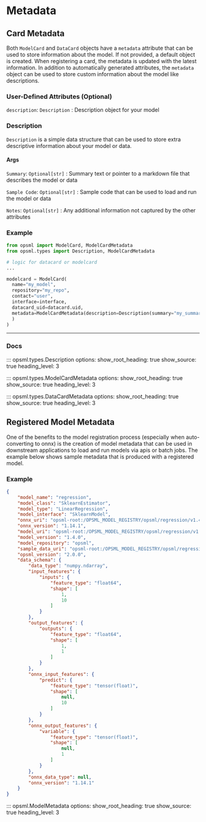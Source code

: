 # Metadata


## Card Metadata

Both `ModelCard` and `DataCard` objects have a `metadata` attribute that can be used to store information about the model. If not provided, a default object is created. When registering a card, the metadata is updated with the latest information. In addition to automatically generated attributes, the `metadata` object can be used to store custom information about the model like descriptions.

### User-Defined Attributes (Optional)

`description`: `Description`
: Description object for your model

### Description

`Description` is a simple data structure that can be used to store extra descriptive information about your model or data.

#### Args

`Summary`:  `Optional[str]`
: Summary text or pointer to a markdown file that describes the model or data

`Sample Code`: `Optional[str]`
: Sample code that can be used to load and run the model or data

`Notes`: `Optional[str]`
: Any additional information not captured by the other attributes


### Example
  
```python hl_lines="2 13"
from opsml import ModelCard, ModelCardMetadata
from opsml.types import Description, ModelCardMetadata

# logic for datacard or modelcard
...

modelcard = ModelCard(
  name="my_model",
  repository="my_repo",
  contact="user",
  interface=interface,
  datacard_uid=datacard.uid,
  metadata=ModelCardMetadata(description=Description(summary="my_summary.md")
  )
)
```

---
### Docs

::: opsml.types.Description
    options:
      show_root_heading: true
      show_source: true
      heading_level: 3

::: opsml.types.ModelCardMetadata
    options:
      show_root_heading: true
      show_source: true
      heading_level: 3


::: opsml.types.DataCardMetadata
    options:
      show_root_heading: true
      show_source: true
      heading_level: 3

## Registered Model Metadata

One of the benefits to the model registration process (especially when auto-converting to onnx) is the creation of model metadata that can be used in downstream applications to load and run models via apis or batch jobs. The example below shows sample metadata that is produced with a registered model.


### **Example**

```json
{
    "model_name": "regression",
    "model_class": "SklearnEstimator",
    "model_type": "LinearRegression",
    "model_interface": "SklearnModel",
    "onnx_uri": "opsml-root:/OPSML_MODEL_REGISTRY/opsml/regression/v1.4.0/onnx-model.onnx",
    "onnx_version": "1.14.1",
    "model_uri": "opsml-root:/OPSML_MODEL_REGISTRY/opsml/regression/v1.4.0/trained-model.joblib",
    "model_version": "1.4.0",
    "model_repository": "opsml",
    "sample_data_uri": "opsml-root:/OPSML_MODEL_REGISTRY/opsml/regression/v1.4.0/sample-model-data.joblib",
    "opsml_version": "2.0.0",
    "data_schema": {
        "data_type": "numpy.ndarray",
        "input_features": {
            "inputs": {
                "feature_type": "float64",
                "shape": [
                    1,
                    10
                ]
            }
        },
        "output_features": {
            "outputs": {
                "feature_type": "float64",
                "shape": [
                    1,
                    1
                ]
            }
        },
        "onnx_input_features": {
            "predict": {
                "feature_type": "tensor(float)",
                "shape": [
                    null,
                    10
                ]
            }
        },
        "onnx_output_features": {
            "variable": {
                "feature_type": "tensor(float)",
                "shape": [
                    null,
                    1
                ]
            }
        },
        "onnx_data_type": null,
        "onnx_version": "1.14.1"
    }
}
```

::: opsml.ModelMetadata
    options:
        show_root_heading: true
        show_source: true
        heading_level: 3